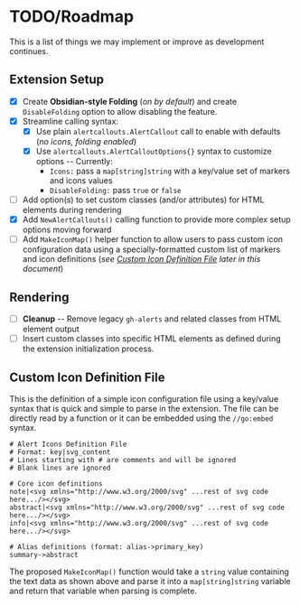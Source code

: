 # TODO/Roadmap

This is a list of things we may implement or improve as development continues.

## Extension Setup

- [x] Create **Obsidian-style Folding** (*on by default*) and create `DisableFolding` option to
      allow disabling the feature.
- [x] Streamline calling syntax:
  - [x] Use plain `alertcallouts.AlertCallout` call to enable with defaults (*no icons, folding
        enabled*)
  - [x] Use `alertcallouts.AlertCalloutOptions{}` syntax to customize options -- Currently:
    - `Icons:` pass a `map[string]string` with a key/value set of markers and icons values
    - `DisableFolding:` pass `true` or `false`
- [ ] Add option(s) to set custom classes (and/or attributes) for HTML elements during rendering
- [x] Add `NewAlertCallouts()` calling function to provide more complex setup options moving
      forward
- [ ] Add `MakeIconMap()` helper function to allow users to pass custom icon configuration data
      using a specially-formatted custom list of markers and icon definitions (*see [Custom Icon
      Definition File](#custom-icon-definition-file) later in this document*)

## Rendering

- [ ] **Cleanup** -- Remove legacy `gh-alerts` and related classes from HTML element output
- [ ] Insert custom classes into specific HTML elements as defined during the extension initialization process.

## Custom Icon Definition File

This is the definition of a simple icon configuration file using a key/value syntax that is quick
and simple to parse in the extension. The file can be directly read by a function or it can be
embedded using the `//go:embed` syntax.

```properties
# Alert Icons Definition File
# Format: key|svg_content
# Lines starting with # are comments and will be ignored
# Blank lines are ignored

# Core icon definitions
note|<svg xmlns="http://www.w3.org/2000/svg" ...rest of svg code here.../></svg>
abstract|<svg xmlns="http://www.w3.org/2000/svg" ...rest of svg code here.../></svg>
info|<svg xmlns="http://www.w3.org/2000/svg" ...rest of svg code here.../></svg>

# Alias definitions (format: alias->primary_key)
summary->abstract
```

The proposed `MakeIconMap()` function would take a `string` value containing the text data as shown
above and parse it into a `map[string]string` variable and return that variable when parsing is
complete.
